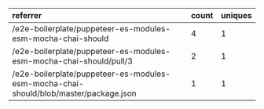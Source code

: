 | referrer                                                                             | count | uniques |
| :----------------------------------------------------------------------------------- | :---- | :------ |
| /e2e-boilerplate/puppeteer-es-modules-esm-mocha-chai-should                          | 4     | 1       |
| /e2e-boilerplate/puppeteer-es-modules-esm-mocha-chai-should/pull/3                   | 2     | 1       |
| /e2e-boilerplate/puppeteer-es-modules-esm-mocha-chai-should/blob/master/package.json | 1     | 1       |